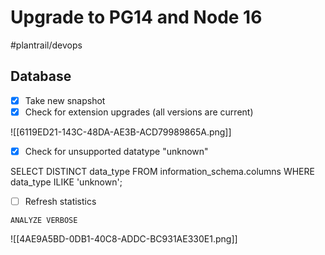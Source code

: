 # Upgrade to PG14 and Node 16

#plantrail/devops


## Database
- [x] Take new snapshot
- [x] Check for extension upgrades (all versions are current)

![[6119ED21-143C-48DA-AE3B-ACD79989865A.png]]

- [x] Check for unsupported datatype "unknown"

SELECT DISTINCT data_type FROM information_schema.columns WHERE data_type ILIKE 'unknown';

- [ ] Refresh statistics

`ANALYZE VERBOSE`




![[4AE9A5BD-0DB1-40C8-ADDC-BC931AE330E1.png]]